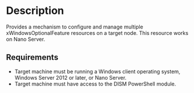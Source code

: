 # Description

Provides a mechanism to configure and manage multiple xWindowsOptionalFeature
resources on a target node. This resource works on Nano Server.

## Requirements

- Target machine must be running a Windows client operating system, Windows
  Server 2012 or later, or Nano Server.
- Target machine must have access to the DISM PowerShell module.
